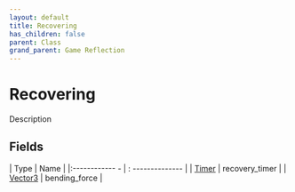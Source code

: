 ```yaml
---
layout: default
title: Recovering
has_children: false
parent: Class
grand_parent: Game Reflection
---
```

# Recovering
Description 

## Fields
| Type | Name |
|:------------ - | : -------------- |
| [Timer](game-reflection/classes/timer.md) | recovery_timer |
| [Vector3](game-reflection/classes/vector3.md) | bending_force |
